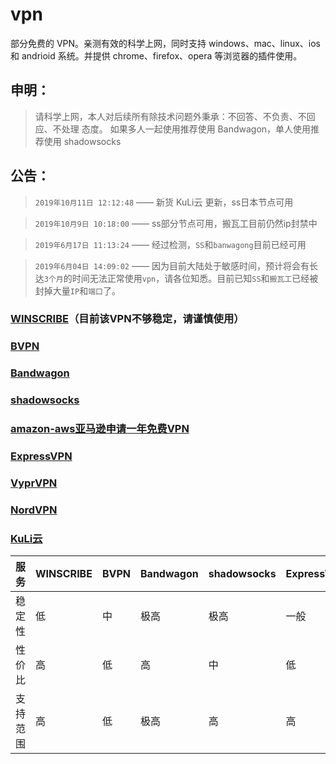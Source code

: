 # vpn

部分免费的 VPN。亲测有效的科学上网，同时支持 windows、mac、linux、ios 和 andrioid 系统。并提供 chrome、firefox、opera 等浏览器的插件使用。

## 申明：

> 请科学上网，本人对后续所有除技术问题外秉承：不回答、不负责、不回应、不处理 态度。
> 如果多人一起使用推荐使用 Bandwagon，单人使用推荐使用 shadowsocks

## 公告：

> `2019年10月11日 12:12:48` —— 新货 KuLi云 更新，ss日本节点可用

> `2019年10月9日 10:18:00` —— ss部分节点可用，搬瓦工目前仍然ip封禁中

> `2019年6月17日 11:13:24` —— 经过检测，`SS`和`banwagong`目前已经可用

> `2019年6月04日 14:09:02` —— 因为目前大陆处于敏感时间，预计将会有长达`3个月`的时间无法正常使用`vpn`，请各位知悉。目前已知`SS`和`搬瓦工`已经被封掉大量`IP`和`端口`了。

### [WINSCRIBE](https://carolcoral.github.io/no-free_vpn/Winscribe)（目前该VPN不够稳定，请谨慎使用）

### [BVPN](https://carolcoral.github.io/no-free_vpn/BVPN)

### [Bandwagon](https://carolcoral.github.io/no-free_vpn/Bandwagon)

### [shadowsocks](https://carolcoral.github.io/no-free_vpn/shadowsocks)

### [amazon-aws亚马逊申请一年免费VPN](https://www.freehao123.com/amazon-aws/#toc-5)

### [ExpressVPN](https://carolcoral.github.io/no-free_vpn/ExpressVPN)

### [VyprVPN](https://carolcoral.github.io/no-free_vpn/VYPRVPN)

### [NordVPN](https://carolcoral.github.io/no-free_vpn/nordvpn)

### [KuLi云](https://carolcoral.github.io/no-free_vpn/kuli)

|服务|WINSCRIBE|BVPN|Bandwagon|shadowsocks|ExpressVPN|VYPRVPN|nordvpn|
|:---|:--------|:---|:--------|:----------|:---------|:------|:------|
|稳定性|低|中|极高|极高|一般|高|高|
|性价比|高|低|高|中|低|中等|高|
|支持范围|高|低|极高|高|高|一般|高|
